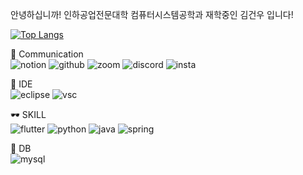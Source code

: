 안녕하십니까! 인하공업전문대학 컴퓨터시스템공학과 재학중인 김건우 입니다!

[![Top Langs](https://github-readme-stats.vercel.app/api/top-langs/?username=weekendact)](https://github.com/anuraghazra/github-readme-stats)

💬 Communication
<br>
![notion](https://img.shields.io/badge/Notion-000000?style=for-the-badge&logo=notion&logoColor=white)
![github](https://img.shields.io/badge/GitHub-100000?style=for-the-badge&logo=github&logoColor=white)
![zoom](https://img.shields.io/badge/Zoom-2D8CFF?style=for-the-badge&logo=zoom&logoColor=white)
![discord](https://img.shields.io/badge/Discord-7289DA?style=for-the-badge&logo=discord&logoColor=white)
![insta](https://img.shields.io/badge/Instagram-E4405F?style=for-the-badge&logo=instagram&logoColor=white)

📌 IDE
<br>
![eclipse](https://img.shields.io/badge/Eclipse-2C2255?style=for-the-badge&logo=eclipse&logoColor=white)
![vsc](https://img.shields.io/badge/Visual_Studio_Code-0078D4?style=for-the-badge&logo=visual%20studio%20code&logoColor=white)

🕶 SKILL
<br>
![flutter](https://img.shields.io/badge/Flutter-02569B?style=for-the-badge&logo=flutter&logoColor=white)
![python](https://img.shields.io/badge/Python-14354C?style=for-the-badge&logo=python&logoColor=white)
![java](https://img.shields.io/badge/Java-ED8B00?style=for-the-badge&logo=openjdk&logoColor=white)
![spring](https://img.shields.io/badge/Spring-6DB33F?style=for-the-badge&logo=spring&logoColor=white)


💾 DB
<br>
![mysql](https://img.shields.io/badge/MySQL-00000F?style=for-the-badge&logo=mysql&logoColor=white)
